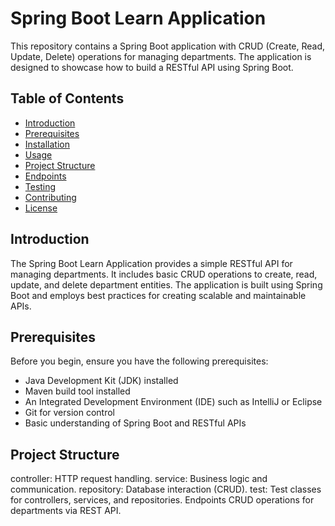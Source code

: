 # Spring Boot Learn Application

This repository contains a Spring Boot application with CRUD (Create, Read, Update, Delete) operations for managing departments. The application is designed to showcase how to build a RESTful API using Spring Boot.

## Table of Contents

- [Introduction](#introduction)
- [Prerequisites](#prerequisites)
- [Installation](#installation)
- [Usage](#usage)
- [Project Structure](#project-structure)
- [Endpoints](#endpoints)
- [Testing](#testing)
- [Contributing](#contributing)
- [License](#license)

## Introduction

The Spring Boot Learn Application provides a simple RESTful API for managing departments. It includes basic CRUD operations to create, read, update, and delete department entities. The application is built using Spring Boot and employs best practices for creating scalable and maintainable APIs.

## Prerequisites

Before you begin, ensure you have the following prerequisites:

- Java Development Kit (JDK) installed
- Maven build tool installed
- An Integrated Development Environment (IDE) such as IntelliJ or Eclipse
- Git for version control
- Basic understanding of Spring Boot and RESTful APIs

## Project Structure
controller: HTTP request handling.
service: Business logic and communication.
repository: Database interaction (CRUD).
test: Test classes for controllers, services, and repositories.
Endpoints
CRUD operations for departments via REST API.


